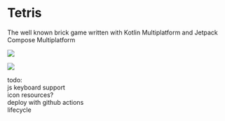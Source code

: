 # Tetris

The well known brick game written with Kotlin Multiplatform and Jetpack Compose Multiplatform




![](https://github.com/deviant-studio/Tetris/blob/master/media/2017-11-08_18-23-37.gif)


![](https://github.com/deviant-studio/Tetris/blob/master/media/qemu-system-i386_2017-11-10_00-11-27.png)


todo:  
js keyboard support  
icon resources?  
deploy with github actions    
lifecycle

